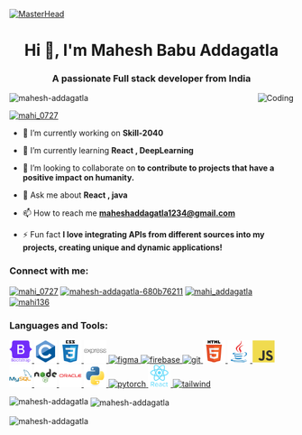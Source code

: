 [![MasterHead](https://cdn.shopify.com/s/files/1/0070/5901/3716/files/coding_background.jpg?v=1688538955)](www.linkedin.com/in/mahesh-addagatla-680b76211)
<h1 align="center">Hi 👋, I'm Mahesh Babu Addagatla</h1>
<h3 align="center">A passionate Full stack developer from India</h3>
<img align="right" src="https://img.freepik.com/premium-photo/portrait-successful-programmer-game-developer-coder-guy-uses-computer-laptop-work-game-design-hacker-boy-generative-ai-cyber-gamer_117038-7605.jpg" alt="Coding">

<p align="left"> <img src="https://komarev.com/ghpvc/?username=mahesh-addagatla&label=Profile%20views&color=0e75b6&style=flat" alt="mahesh-addagatla" /> </p>

<p align="left"> <a href="https://twitter.com/mahi_0727" target="blank"><img src="https://img.shields.io/twitter/follow/mahi_0727?logo=twitter&style=for-the-badge" alt="mahi_0727" /></a> </p>

- 🔭 I’m currently working on **Skill-2040**

- 🌱 I’m currently learning **React , DeepLearning**

- 👯 I’m looking to collaborate on **to contribute to projects that have a positive impact on humanity.**

- 💬 Ask me about **React , java**

- 📫 How to reach me **maheshaddagatla1234@gmail.com**

- ⚡ Fun fact **I love integrating APIs from different sources into my projects, creating unique and dynamic applications!**

<h3 align="left">Connect with me:</h3>
<p align="left">
<a href="https://twitter.com/mahi_0727" target="blank"><img align="center" src="https://raw.githubusercontent.com/rahuldkjain/github-profile-readme-generator/master/src/images/icons/Social/twitter.svg" alt="mahi_0727" height="30" width="40" /></a>
<a href="https://linkedin.com/in/mahesh-addagatla-680b76211" target="blank"><img align="center" src="https://raw.githubusercontent.com/rahuldkjain/github-profile-readme-generator/master/src/images/icons/Social/linked-in-alt.svg" alt="mahesh-addagatla-680b76211" height="30" width="40" /></a>
<a href="https://instagram.com/mahi_addagatla" target="blank"><img align="center" src="https://raw.githubusercontent.com/rahuldkjain/github-profile-readme-generator/master/src/images/icons/Social/instagram.svg" alt="mahi_addagatla" height="30" width="40" /></a>
<a href="https://www.leetcode.com/mahi136" target="blank"><img align="center" src="https://raw.githubusercontent.com/rahuldkjain/github-profile-readme-generator/master/src/images/icons/Social/leet-code.svg" alt="mahi136" height="30" width="40" /></a>
</p>

<h3 align="left">Languages and Tools:</h3>
<p align="left"> <a href="https://getbootstrap.com" target="_blank" rel="noreferrer"> <img src="https://raw.githubusercontent.com/devicons/devicon/master/icons/bootstrap/bootstrap-plain-wordmark.svg" alt="bootstrap" width="40" height="40"/> </a> <a href="https://www.cprogramming.com/" target="_blank" rel="noreferrer"> <img src="https://raw.githubusercontent.com/devicons/devicon/master/icons/c/c-original.svg" alt="c" width="40" height="40"/> </a> <a href="https://www.w3schools.com/css/" target="_blank" rel="noreferrer"> <img src="https://raw.githubusercontent.com/devicons/devicon/master/icons/css3/css3-original-wordmark.svg" alt="css3" width="40" height="40"/> </a> <a href="https://expressjs.com" target="_blank" rel="noreferrer"> <img src="https://raw.githubusercontent.com/devicons/devicon/master/icons/express/express-original-wordmark.svg" alt="express" width="40" height="40"/> </a> <a href="https://www.figma.com/" target="_blank" rel="noreferrer"> <img src="https://www.vectorlogo.zone/logos/figma/figma-icon.svg" alt="figma" width="40" height="40"/> </a> <a href="https://firebase.google.com/" target="_blank" rel="noreferrer"> <img src="https://www.vectorlogo.zone/logos/firebase/firebase-icon.svg" alt="firebase" width="40" height="40"/> </a> <a href="https://git-scm.com/" target="_blank" rel="noreferrer"> <img src="https://www.vectorlogo.zone/logos/git-scm/git-scm-icon.svg" alt="git" width="40" height="40"/> </a> <a href="https://www.w3.org/html/" target="_blank" rel="noreferrer"> <img src="https://raw.githubusercontent.com/devicons/devicon/master/icons/html5/html5-original-wordmark.svg" alt="html5" width="40" height="40"/> </a> <a href="https://www.java.com" target="_blank" rel="noreferrer"> <img src="https://raw.githubusercontent.com/devicons/devicon/master/icons/java/java-original.svg" alt="java" width="40" height="40"/> </a> <a href="https://developer.mozilla.org/en-US/docs/Web/JavaScript" target="_blank" rel="noreferrer"> <img src="https://raw.githubusercontent.com/devicons/devicon/master/icons/javascript/javascript-original.svg" alt="javascript" width="40" height="40"/> </a> <a href="https://www.mysql.com/" target="_blank" rel="noreferrer"> <img src="https://raw.githubusercontent.com/devicons/devicon/master/icons/mysql/mysql-original-wordmark.svg" alt="mysql" width="40" height="40"/> </a> <a href="https://nodejs.org" target="_blank" rel="noreferrer"> <img src="https://raw.githubusercontent.com/devicons/devicon/master/icons/nodejs/nodejs-original-wordmark.svg" alt="nodejs" width="40" height="40"/> </a> <a href="https://www.oracle.com/" target="_blank" rel="noreferrer"> <img src="https://raw.githubusercontent.com/devicons/devicon/master/icons/oracle/oracle-original.svg" alt="oracle" width="40" height="40"/> </a> <a href="https://www.python.org" target="_blank" rel="noreferrer"> <img src="https://raw.githubusercontent.com/devicons/devicon/master/icons/python/python-original.svg" alt="python" width="40" height="40"/> </a> <a href="https://pytorch.org/" target="_blank" rel="noreferrer"> <img src="https://www.vectorlogo.zone/logos/pytorch/pytorch-icon.svg" alt="pytorch" width="40" height="40"/> </a> <a href="https://reactjs.org/" target="_blank" rel="noreferrer"> <img src="https://raw.githubusercontent.com/devicons/devicon/master/icons/react/react-original-wordmark.svg" alt="react" width="40" height="40"/> </a> <a href="https://tailwindcss.com/" target="_blank" rel="noreferrer"> <img src="https://www.vectorlogo.zone/logos/tailwindcss/tailwindcss-icon.svg" alt="tailwind" width="40" height="40"/> </a> </p>

<p><img align="left" src="https://github-readme-stats.vercel.app/api/top-langs?username=mahesh-addagatla&show_icons=true&locale=en&layout=compact" alt="mahesh-addagatla" /></p>

<p>&nbsp;<img align="center" src="https://github-readme-stats.vercel.app/api?username=mahesh-addagatla&show_icons=true&locale=en" alt="mahesh-addagatla" /></p>

<p><img align="center" src="https://github-readme-streak-stats.herokuapp.com/?user=mahesh-addagatla&" alt="mahesh-addagatla" /></p>
